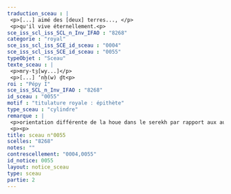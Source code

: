 ```yaml
---
traduction_sceau : |
 <p>[...] aimé des [deux] terres..., </p>
 <p>qu'il vive éternellement.<p>
sce_iss_scl_iss_SCL_n_Inv_IFAO : "8268"
categorie : "royal"
sce_iss_scl_iss_SCE_id_sceau : "0004"
sce_iss_scl_iss_SCE_id_sceau : "0055"
typeObjet : "Sceau"
texte_sceau : |
 <p>mry-tȝ[wy...]</p>
 <p>[...] ‘nḫ(w) ḏt<p>
roi : "Pépy I"
sce_iss_SCL_n_Inv_IFAO : "8268"
id_sceau : "0055"
motif : "titulature royale : épithète"
type_sceau : "cylindre"
remarque : |
 <p>orientation différente de la houe dans le serekh par rapport aux autres sceaux de Pépy I : cp. 057, peut-être le même sceau.</p>
 <p><p>
title: sceau n°0055
scelles: "8268"
notes: ""
contrescellement: "0004,0055"
id_notice: 0055
layout: notice_sceau
type: sceau
partie: 2
---
```

